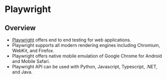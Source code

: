 # Playwright

## Overview
* [Playwright](https://playwright.dev/python/) offers end to end testing for web applications.
* Playwright supports all modern rendering engines including Chromium, WebKit, and Firefox.
* Playwright offers native mobile emulation of Google Chrome for Android and Mobile Safari.
* Playwright API can be used with Python, Javascript, Typescript, .NET, and Java.
